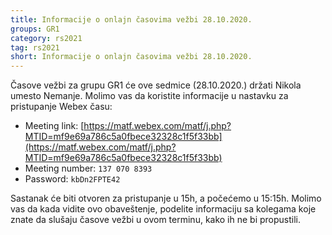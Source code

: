 ```yaml
---
title: Informacije o onlajn časovima vežbi 28.10.2020.
groups: GR1
category: rs2021
tag: rs2021
short: Informacije o onlajn časovima vežbi 28.10.2020.
---
```


Časove vežbi za grupu GR1 će ove sedmice (28.10.2020.) držati Nikola umesto Nemanje. Molimo vas da koristite informacije u nastavku za pristupanje Webex času:

- Meeting link: [https://matf.webex.com/matf/j.php?MTID=mf9e69a786c5a0fbece32328c1f5f33bb](https://matf.webex.com/matf/j.php?MTID=mf9e69a786c5a0fbece32328c1f5f33bb)
- Meeting number: `137 070 8393`
- Password: `kbDn2FPTE42`

Sastanak će biti otvoren za pristupanje u 15h, a počećemo u 15:15h. Molimo vas da kada vidite ovo obaveštenje, podelite informaciju sa kolegama koje znate da slušaju časove vežbi u ovom terminu, kako ih ne bi propustili.
